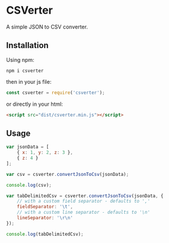 CSVerter
========

A simple JSON to CSV converter.


Installation
------------

Using npm:
```
npm i csverter
```

then in your js file:
```javascript
const csverter = require('csverter');
```


or directly in your html:

```html
<script src="dist/csverter.min.js"></script>
```


Usage
-----

```javascript
var jsonData = [
    { x: 1, y: 2, z: 3 },
    { z: 4 }
];

var csv = csverter.convertJsonToCsv(jsonData);

console.log(csv);

var tabDelimitedCsv = csverter.convertJsonToCsv(jsonData, {
    // with a custom field separator - defaults to ','
    fieldSeparator: '\t',
    // with a custom line separator - defaults to '\n'
    lineSeparator: '\r\n'
});

console.log(tabDelimitedCsv);
```
